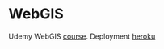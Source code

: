# WebGIS
Udemy WebGIS [course](https://github.com/iamtekson/geodjango-from-dev-to-deployment). 
Deployment [heroku](https://quick-adviser.com/how-run-simple-html-css-javascript-on-heroku/)
